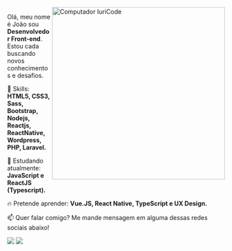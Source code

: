 <img src="https://raw.githubusercontent.com/MicaelliMedeiros/micaellimedeiros/master/image/computer-illustration.png" min-width="400px" max-width="400px" width="400px" align="right" alt="Computador IuriCode">

<p align="left">
  Olá, meu nome é João sou <strong>Desenvolvedor Front-end</strong>.<br>
  Estou cada buscando novos conhecimentos e desafios. 
</p>

<p align="left">
  🚀 Skills: <strong>HTML5, CSS3, Sass, Bootstrap, Nodejs, Reactjs, ReactNative, Wordpress, PHP, Laravel.</strong>
</p>

<p align="left">
  🌈 Estudando atualmente: <strong>JavaScript e ReactJS (Typescript).</strong>
</p>

<p align="left">
  🔥 Pretende aprender: <strong>Vue.JS, React Native, TypeScript e UX Design.</strong>
</p>

<p align="left">
📫  Quer falar comigo? Me mande mensagem em alguma dessas redes sociais abaixo!
</p>

<p align="left">
<a href="mailto:galvaopp@gmail.com" alt="Gmail">
<img src="https://img.shields.io/badge/-iuricodebrasil@gmail.com-e34c41?style=flat-square&labelColor=e34c41&logo=gmail&logoColor=white&link=galvaopp@gmail.com" /></a>
  
<a href="https://www.linkedin.com/in/jo%C3%A3o-victor-galv%C3%A3o-modesto-38713b83/" alt="Linkedin">
<img src="https://img.shields.io/badge/-Iuri%20Silva-blue?style=flat-square&logo=Linkedin&logoColor=white&link=https://www.linkedin.com/in/jo%C3%A3o-victor-galv%C3%A3o-modesto-38713b83/" /></a>
  
 </p>
 
 
